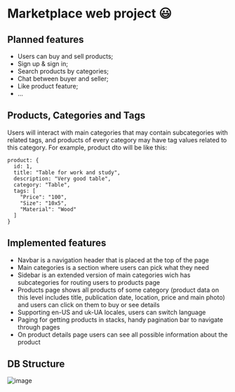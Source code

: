 # Marketplace web project :smiley:
## Planned features
- Users can buy and sell products;
- Sign up & sign in;
- Search products by categories;
- Chat between buyer and seller;
- Like product feature;
- ...

## Products, Categories and Tags
Users will interact with main categories that may contain subcategories with related tags, and products of every category may have tag values related to this category. For example, product dto will be like this:

    product: {
      id: 1,
      title: "Table for work and study",
      description: "Very good table",
      category: "Table",
      tags: [
        "Price": "100",
        "Size": "10x5",
        "Material": "Wood"
      ]
    }

## Implemented features
- Navbar is a navigation header that is placed at the top of the page
- Main categories is a section where users can pick what they need
- Sidebar is an extended version of main categories wich has subcategories for routing users to products page
- Products page shows all products of some category (product data on this level includes title, publication date, location, price and main photo) and users can click on them to buy or see details
- Supporting en-US and uk-UA locales, users can switch language
- Paging for getting products in stacks, handy pagination bar to navigate through pages
- On product details page users can see all possible information about the product

## DB Structure
![image](https://user-images.githubusercontent.com/90700933/216784561-1227c893-45ce-4329-bb16-3949116f1b2b.png)

